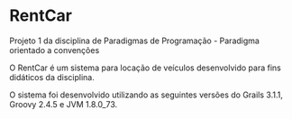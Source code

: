 # RentCar
Projeto 1 da disciplina de Paradigmas de Programação - Paradigma orientado a convenções

O RentCar é um sistema para locação de veículos desenvolvido para fins didáticos da disciplina. 

O sistema foi desenvolvido utilizando as seguintes versões do Grails 3.1.1, Groovy 2.4.5 e JVM 1.8.0_73.
